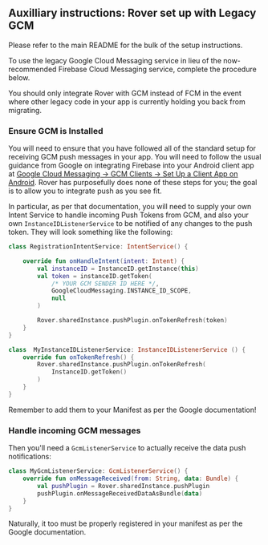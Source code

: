 ## Auxilliary instructions: Rover set up with Legacy GCM

Please refer to the main README for the bulk of the setup instructions.

To use the legacy Google Cloud Messaging service in lieu of the now-recommended
Firebase Cloud Messaging service, complete the procedure below.

You should only integrate Rover with GCM instead of FCM in the event where other
legacy code in your app is currently holding you back from migrating.

### Ensure GCM is Installed

You will need to ensure that you have followed all of the standard setup for
receiving GCM push messages in your app. You will need to follow the usual
guidance from Google on integrating Firebase into your Android client app at
[Google Cloud Messaging -> GCM Clients -> Set Up a Client App on
Android](https://developers.google.com/cloud-messaging/android/client). Rover
has purposefully does none of these steps for you; the goal is to allow you to
integrate push as you see fit.

In particular, as per that documentation, you will need to supply your own
Intent Service to handle incoming Push Tokens from GCM, and also your own
`InstanceIDListenerService` to be notified of any changes to the push token.
They will look something like the following:

```kotlin
class RegistrationIntentService: IntentService() {

    override fun onHandleIntent(intent: Intent) {
        val instanceID = InstanceID.getInstance(this)
        val token = instanceID.getToken(
            /* YOUR GCM SENDER ID HERE */,
            GoogleCloudMessaging.INSTANCE_ID_SCOPE,
            null
        )

        Rover.sharedInstance.pushPlugin.onTokenRefresh(token)
    }
}

class  MyInstanceIDListenerService: InstanceIDListenerService () {
    override fun onTokenRefresh() {
        Rover.sharedInstance.pushPlugin.onTokenRefresh(
            InstanceID.getToken()
        )
    }
}
```

Remember to add them to your Manifest as per the Google documentation!

### Handle incoming GCM messages

Then you'll need a `GcmListenerService` to actually receive the data push
notifications:

```kotlin
class MyGcmListenerService: GcmListenerService() {
    override fun onMessageReceived(from: String, data: Bundle) {
        val pushPlugin = Rover.sharedInstance.pushPlugin
        pushPlugin.onMessageReceivedDataAsBundle(data)
    }
}
```

Naturally, it too must be properly registered in your manifest as per the Google
documentation.



